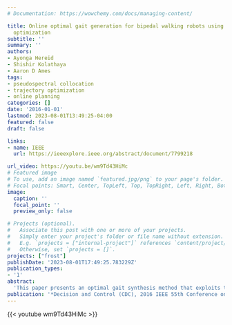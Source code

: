 ```yaml
---
# Documentation: https://wowchemy.com/docs/managing-content/

title: Online optimal gait generation for bipedal walking robots using legendre pseudospectral
  optimization
subtitle: ''
summary: ''
authors:
- Ayonga Hereid
- Shishir Kolathaya
- Aaron D Ames
tags: 
- pseudospectral collocation
- trajectory optimization
- online planning
categories: []
date: '2016-01-01'
lastmod: 2023-08-01T13:49:25-04:00
featured: false
draft: false

links:
- name: IEEE
  url: https://ieeexplore.ieee.org/abstract/document/7799218

url_video: https://youtu.be/wm9Td43HiMc
# Featured image
# To use, add an image named `featured.jpg/png` to your page's folder.
# Focal points: Smart, Center, TopLeft, Top, TopRight, Left, Right, BottomLeft, Bottom, BottomRight.
image:
  caption: ''
  focal_point: ''
  preview_only: false

# Projects (optional).
#   Associate this post with one or more of your projects.
#   Simply enter your project's folder or file name without extension.
#   E.g. `projects = ["internal-project"]` references `content/project/deep-learning/index.md`.
#   Otherwise, set `projects = []`.
projects: ["frost"]
publishDate: '2023-08-01T17:49:25.783229Z'
publication_types:
- '1'
abstract: 
  'This paper presents an optimal gait synthesis method that exploits the full body dynamics of robots using the Hybrid Zero Dynamics (HZD) control framework and-for the first time-experimentally realizes online HZD gait generation for a planar underactuated robot. Hybrid zero dynamics is an established theoretical framework that formally enables stable control of dynamic locomotion by enforcing virtual constraints through feedback controllers. An essential part of successfully realizing dynamic walking with HZD framework is determining parameters of the virtual constraints that satisfy hybrid invariant condition via nonlinear constrained optimization. Due to the complexity of the full hybrid system model of the robot, these optimization problems often suffer from slow convergence and local minima. In this paper, we improve the reliability of the HZD gait optimization and significantly increase the convergence speed by taking advantage of the direct transcription formulation and the exponential convergence of the global orthogonal collocation (a.k.a. pseudospectral) method. As a result, generating HZD gaits online becomes feasible with an average computation time less than 0.5 seconds, as will be demonstrated experimentally on a bipedal robot.'
publication: '*Decision and Control (CDC), 2016 IEEE 55th Conference on*'
---
```


{{< youtube wm9Td43HiMc >}}
